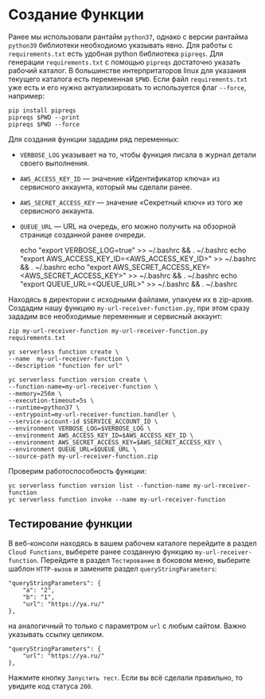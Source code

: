 # Создание Функции

Ранее мы использовали рантайм `python37`, однако с версии рантайма `python39` библиотеки необходиомо указывать явно. Для работы с `requirements.txt` есть удобная python библиотека `pipreqs`. Для генерации `requirements.txt` с помощью `pipreqs` достаточно указать рабочий каталог. В большинстве интерпритаторов linux для указания текущего каталога есть переменная `$PWD`. Если файл `requirements.txt` уже есть и его нужно актуализировать то используется флаг `--force`, например:  

    pip install pipreqs
    pipreqs $PWD --print
    pipreqs $PWD --force

Для создания функции зададим ряд переменных:
* `VERBOSE_LOG` указывает на то, чтобы функция писала в журнал детали своего выполнения.
* `AWS_ACCESS_KEY_ID` — значение «Идентификатор ключа» из сервисного аккаунта, который мы сделали ранее.
* `AWS_SECRET_ACCESS_KEY` — значение «Секретный ключ» из того же сервисного аккаунта.
* `QUEUE_URL` — URL на очередь, его можно получить на обзорной странице созданной ранее очереди.

    echo "export VERBOSE_LOG=true" >> ~/.bashrc && . ~/.bashrc
    echo "export AWS_ACCESS_KEY_ID=<AWS_ACCESS_KEY_ID>" >> ~/.bashrc && . ~/.bashrc
    echo "export AWS_SECRET_ACCESS_KEY=<AWS_SECRET_ACCESS_KEY>" >> ~/.bashrc && . ~/.bashrc
    echo "export QUEUE_URL=<QUEUE_URL>" >> ~/.bashrc && . ~/.bashrc

Находясь в директории с исходными файлами, упакуем их в zip-архив. Создадим нашу функцию `my-url-receiver-function.py`, при этом сразу зададим все необходимые переменные и сервисный аккаунт:
    
    zip my-url-receiver-function my-url-receiver-function.py requirements.txt

    yc serverless function create \
    --name  my-url-receiver-function \
    --description "function for url"

    yc serverless function version create \
    --function-name=my-url-receiver-function \
    --memory=256m \
    --execution-timeout=5s \
    --runtime=python37 \
    --entrypoint=my-url-receiver-function.handler \
    --service-account-id $SERVICE_ACCOUNT_ID \
    --environment VERBOSE_LOG=$VERBOSE_LOG \
    --environment AWS_ACCESS_KEY_ID=$AWS_ACCESS_KEY_ID \
    --environment AWS_SECRET_ACCESS_KEY=$AWS_SECRET_ACCESS_KEY \
    --environment QUEUE_URL=$QUEUE_URL \
    --source-path my-url-receiver-function.zip

Проверим работоспособность функции: 

    yc serverless function version list --function-name my-url-receiver-function
    yc serverless function invoke --name my-url-receiver-function


## Тестирование функции

В веб-консоли находясь в вашем рабочем каталоге перейдите в раздел `Cloud Functions`, выберете ранее созданную функцию `my-url-receiver-function`. Перейдите в раздел `Тестирование` в боковом меню, выберите шаблон `HTTP-вызов` и замените раздел `queryStringParameters`: 
 
    "queryStringParameters": {
        "a": "2",
        "b": "1",
        "url": "https://ya.ru/"
    },    

на аналогичный то только с параметром `url` с любым сайтом. Важно указывать ссылку целиком.
    
    "queryStringParameters": {
        "url": "https://ya.ru/"
    },    

Нажмите кнопку `Запустить тест`. Если вы всё сделали правильно, то увидите код статуса `200`.

